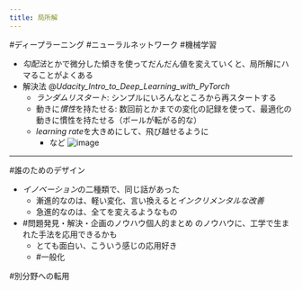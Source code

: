 ```yaml
---
title: 局所解
---
```


\#ディープラーニング #ニューラルネットワーク #機械学習

* *勾配法*とかで微分した傾きを使ってだんだん値を変えていくと、局所解にハマることがよくある
* 解決法 @*Udacity_Intro_to_Deep_Learning_with_PyTorch*
  * *ランダムリスタート*: シンプルにいろんなところから再スタートする
  * 動きに*慣性*を持たせる: 数回前とかまでの変化の記録を使って、最適化の動きに慣性を持たせる（ボールが転がる的な）
  * *learning rate*を大きめにして、飛び越せるように
    * など
      ![image](https://gyazo.com/e3b6b0b670813aa62aa9e8d7c3f23f77/thumb/1000)

---

\#誰のためのデザイン

* *イノベーション*の二種類で、同じ話があった
  * 漸進的なのは、軽い変化、言い換えると*インクリメンタルな改善*
  * 急進的なのは、全てを変えるようなもの
* \#問題発見・解決・企画のノウハウ個人的まとめ のノウハウに、工学で生まれた手法を応用できるかも
  * とても面白い、こういう感じの応用好き
  * \#一般化

\#別分野への転用
